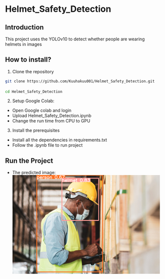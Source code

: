 # Helmet_Safety_Detection

## Introduction
This project uses the YOLOv10 to detect whether people are wearing helmets in images

## How to install?
1. Clone the repository
```sh
git clone https://github.com/Kuuhakuu001/Helmet_Safety_Detection.git

cd Helmet_Safety_Detection
```

2. Setup Google Colab:
- Open Google colab and login
- Upload Helmet_Safety_Detection.ipynb
- Change the run time from CPU to GPU
3. Install the prerequisites
- Install all the dependencies in requirements.txt
- Follow the .ipynb file to run project

## Run the Project
- The predicted image:
![predicted images](./data/predicted.png)